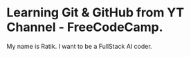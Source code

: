 # Learning Git & GitHub from YT Channel - FreeCodeCamp.

My name is Ratik. I want to be a FullStack AI coder.
